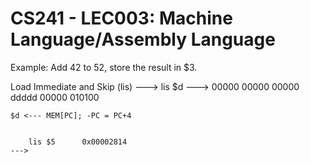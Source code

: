 # CS241 - LEC003: Machine Language/Assembly Language

Example: Add 42 to 52, store the result in $3.

Load Immediate and Skip (lis)
---> lis $d
---> 00000 00000 00000 ddddd 00000 010100
```
$d <--- MEM[PC]; -PC = PC+4


    lis $5      0x00002814
--->
```



<!--stackedit_data:
eyJoaXN0b3J5IjpbLTEyNzI4NTU5MjEsMTY0NjUwNjk3M119
-->